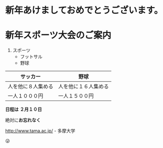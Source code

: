 # 新年あけましておめでとうございます。 <h1> 新年スポーツ大会のご案内

1. スポーツ
   * フットサル
   * 野球
   
 サッカー | 野球
------------ | -------------
人を他に８人集める | 人を他に１６人集める
一人１０００円 | 一人１５００円



**日程は**
__２月１０日__

絶対に**お忘れなく** 

http://www.tama.ac.jp/ - 多摩大学

:stuck_out_tongue_winking_eye:
